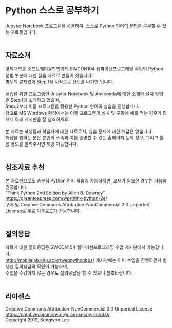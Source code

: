 # Python 스스로 공부하기
Jupyter Notebook 프로그램을 사용하여, 스스로 Python 언어의 문법을 공부할 수 있는 자료들입니다.<br><br>
## 자료소개
경희대학교 소프트웨어융합학과의 SWCON104 웹파이선프로그래밍 수업의 Python 문법 부분에 대한 실습 자료로 만들어 졌습니다.<br>
별도의 교재없이 Step.1을 시작으로 진도를 나가면 됩니다.<br><br>
실습을 위한 프로그램인 Jupyter Notebook 및 Anaconda에 대한 소개와 설치 방법은 Step.1에 소개하고 있으며,<br>
Step.2부터 이들 프로그램을 활용한 Python 언어의 실습을 진행합니다.<br>
참고로 MS Windows 환경에서는 이들 프로그램의 설치 및 구동에 애를 먹는 경우가 많으니 아래 게시판을 잘 참조하세요.<br><br>
본 자료는 학생들과 학습자에 대한 자료로서, 실습 문제에 대한 해답은 없습니다.<br>
해답을 원하는 분은 본인의 소속과 이를 증명할 수 있는 홈페이지 등의 정보, 그리고 활용 용도를 알려주시면 제공 가능합니다.<br><br>
## 참조자료 추천
본 자료만으로도 충분히 Python 언어 학습이 가능하지만, 교재가 필요한 경우는 다음을 권장합니다.<br>
"Think Python 2nd Edition by Allen B. Downey" https://greenteapress.com/wp/think-python-2e/<br>
구매 및 Creative Commons Attribution-NonCommercial 3.0 Unported License로 무료 다운로드가 가능합니다.<br><br>
## 질의응답
자료에 대한 질의응답은 SWCON104 웹파이선프로그래밍 수업 게시판에서 가능합니다.<br>
http://mobilelab.khu.ac.kr/webpythonbbs/
게시판에는 이미 수업을 진행하면서 발생한 질의응답의 확인이 가능하며,<br>
수업을 수강하지 않는 경우도 질의응답을 할 수 있으니 참조바랍니다.<br><br>
## 라이센스
Creative Commons Attribution-NonCommercial 3.0 Unported License<br>
https://creativecommons.org/licenses/by-nc/3.0/<br>
Copyright 2019, Sungwon Lee
